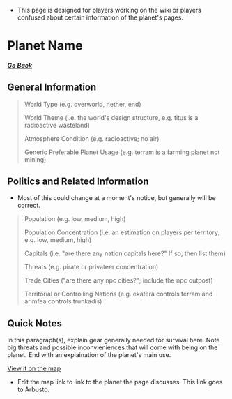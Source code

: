 * This page is designed for players working on the wiki or players confused about certain information of the planet's pages.

# Planet Name

##### [Go Back](/wiki/space#planets)

## General Information

> World Type (e.g. overworld, nether, end)
>
> World Theme (i.e. the world's design structure, e.g. titus is a radioactive wasteland)
>
> Atmosphere Condition (e.g. radioactive; no air)
>
> Generic Preferable Planet Usage (e.g. terram is a farming planet not mining)

## Politics and Related Information

* Most of this could change at a moment's notice, but generally will be correct.

> Population (e.g. low, medium, high)
>
> Population Concentration (i.e. an estimation on players per territory; e.g. low, medium, high)
>
> Capitals (i.e. "are there any nation capitals here?" If so, then list them)
>
> Threats (e.g. pirate or privateer concentration)
>
> Trade Cities ("are there any npc cities?"; include the npc outpost)
>
> Territorial or Controlling Nations (e.g. ekatera controls terram and arimfea controls trunkadis)

## Quick Notes

In this paragraph(s), explain gear generally needed for survival here. Note big threats and possible inconvieniences that will come with being on the planet. End with an explaination of the planet's main use.

[View it on the map](https://dynmap.starlegacy.net/?worldname=Arbusto)
* Edit the map link to link to the planet the page discusses. This link goes to Arbusto.